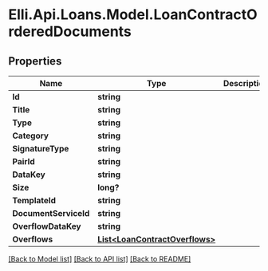# Elli.Api.Loans.Model.LoanContractOrderedDocuments
## Properties

Name | Type | Description | Notes
------------ | ------------- | ------------- | -------------
**Id** | **string** |  | [optional] 
**Title** | **string** |  | [optional] 
**Type** | **string** |  | [optional] 
**Category** | **string** |  | [optional] 
**SignatureType** | **string** |  | [optional] 
**PairId** | **string** |  | [optional] 
**DataKey** | **string** |  | [optional] 
**Size** | **long?** |  | [optional] 
**TemplateId** | **string** |  | [optional] 
**DocumentServiceId** | **string** |  | [optional] 
**OverflowDataKey** | **string** |  | [optional] 
**Overflows** | [**List&lt;LoanContractOverflows&gt;**](LoanContractOverflows.md) |  | [optional] 

[[Back to Model list]](../README.md#documentation-for-models) [[Back to API list]](../README.md#documentation-for-api-endpoints) [[Back to README]](../README.md)

